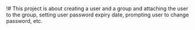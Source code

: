 !# This project is about creating a user and a group and attaching the user to the group, setting user password expiry date, prompting user to change password, etc.
